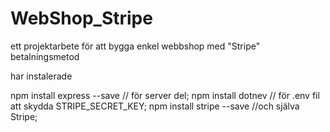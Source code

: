 # WebShop_Stripe
ett projektarbete för att bygga enkel webbshop med "Stripe" betalningsmetod


har instalerade 

npm install express --save // för server del;
npm install dotnev // för .env fil att skydda STRIPE_SECRET_KEY; 
npm install stripe --save //och själva Stripe; 